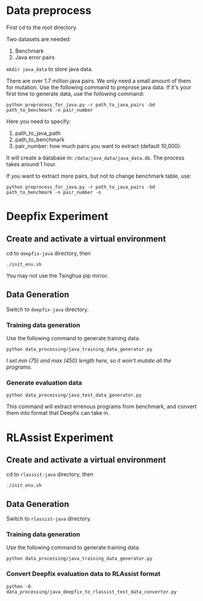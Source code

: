 # Data preprocess

First cd to the root directory.

Two datasets are needed:
1. Benchmark
2. Java error pairs

`mkdir java_data` to store java data.

There are over 1.7 million java pairs. We only need a small amount of them for mutation. Use the following command to preprose java data.
If it's your first time to generate data, use the following command:

`python preprocess_for_java.py -r path_to_java_pairs -bd path_to_benchmark -n pair_number`

Here you need to specify:
1. path_to_java_path
2. path_to_benchmark
3. pair_number: how much pairs you want to extract (default 10,000). 

It will create a database in: `/data/java_data/java_data.db`. The process takes around 1 hour.

If you want to extract more pairs, but not to change benchmark table, use:

`python preprocess_for_java.py -r path_to_java_pairs -bd path_to_benchmark -n pair_number -o`

# Deepfix Experiment

## Create and activate a virtual environment

cd to `deepfix-java` directory, then

`./init_env.sh`

You may not use the Tsinghua pip mirror.

## Data Generation
Switch to `deepfix-java` directory.

### Training data generation
Use the following command to generate training data.

`python data_processing/java_training_data_generator.py`

*I set min (75) and max (450) length here, so it won't mutate all the programs.*

### Generate evaluation data

`python data_processing/java_test_data_generator.py`

This command will extract errenous programs from benchmark, and convert them into format that Deepfix can take in.

# RLAssist Experiment
## Create and activate a virtual environment

cd to `rlasssit-java` directory, then

`./init_env.sh`

## Data Generation
Switch to `rlassist-java` directory.

### Training data generation

Use the following command to generate training data.

`python data_processing/java_training_data_generator.py`

### Convert Deepfix evaluation data to RLAssist format

`python -O data_processing/java_deepfix_to_rlassist_test_data_convertor.py`

